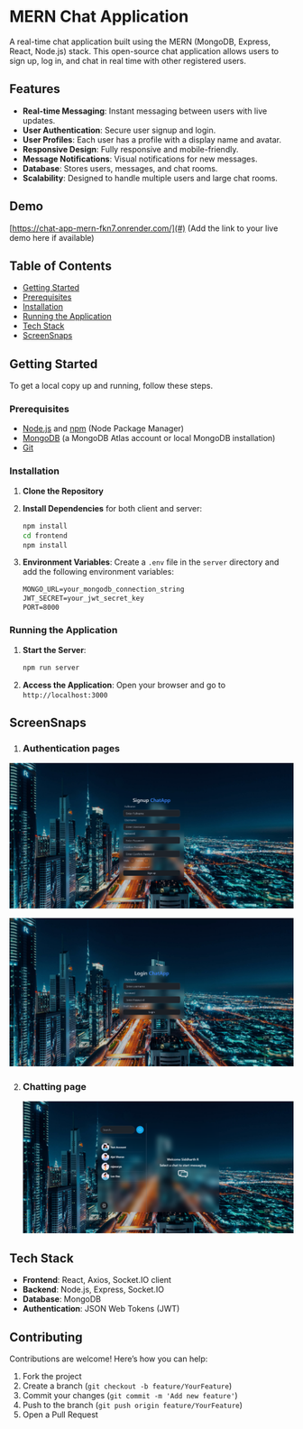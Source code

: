 # MERN Chat Application

A real-time chat application built using the MERN (MongoDB, Express, React, Node.js) stack. This open-source chat application allows users to sign up, log in, and chat in real time with other registered users.

## Features

- **Real-time Messaging**: Instant messaging between users with live updates.
- **User Authentication**: Secure user signup and login.
- **User Profiles**: Each user has a profile with a display name and avatar.
- **Responsive Design**: Fully responsive and mobile-friendly.
- **Message Notifications**: Visual notifications for new messages.
- **Database**: Stores users, messages, and chat rooms.
- **Scalability**: Designed to handle multiple users and large chat rooms.

## Demo

[https://chat-app-mern-fkn7.onrender.com/](#) (Add the link to your live demo here if available)

## Table of Contents

- [Getting Started](#getting-started)
- [Prerequisites](#prerequisites)
- [Installation](#installation)
- [Running the Application](#running-the-application)
- [Tech Stack](#tech-stack)
- [ScreenSnaps](#screensnaps)

## Getting Started

To get a local copy up and running, follow these steps.

### Prerequisites

- [Node.js](https://nodejs.org/) and [npm](https://www.npmjs.com/) (Node Package Manager)
- [MongoDB](https://www.mongodb.com/) (a MongoDB Atlas account or local MongoDB installation)
- [Git](https://git-scm.com/)

### Installation

1. **Clone the Repository**


2. **Install Dependencies** for both client and server:
    ```bash
    npm install
    cd frontend
    npm install
    ```

3. **Environment Variables**:
   Create a `.env` file in the `server` directory and add the following environment variables:
    ```env
    MONGO_URL=your_mongodb_connection_string
    JWT_SECRET=your_jwt_secret_key
    PORT=8000
    ```

### Running the Application

1. **Start the Server**:
    ```bash
    npm run server
    ```



3. **Access the Application**:
   Open your browser and go to `http://localhost:3000`

## ScreenSnaps
1. ### Authentication pages
![img_1.png](img_1.png)

![img.png](img.png)

2. ### Chatting page
   ![img_2.png](img_2.png)


## Tech Stack

- **Frontend**: React, Axios, Socket.IO client
- **Backend**: Node.js, Express, Socket.IO
- **Database**: MongoDB
- **Authentication**: JSON Web Tokens (JWT)

## Contributing

Contributions are welcome! Here’s how you can help:

1. Fork the project
2. Create a branch (`git checkout -b feature/YourFeature`)
3. Commit your changes (`git commit -m 'Add new feature'`)
4. Push to the branch (`git push origin feature/YourFeature`)
5. Open a Pull Request

